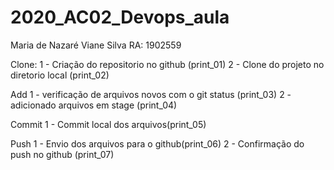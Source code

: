 # 2020_AC02_Devops_aula

Maria de Nazaré Viane Silva
RA: 1902559

Clone:
1 - Criação do repositorio no github (print_01)
2 - Clone do projeto no diretorio local (print_02)

Add
1 - verificação de arquivos novos com o git status (print_03)
2 - adicionado arquivos em stage (print_04)

Commit
1 - Commit local dos arquivos(print_05)

Push
1 - Envio dos arquivos para o github(print_06)
2 - Confirmação do push no github (print_07)